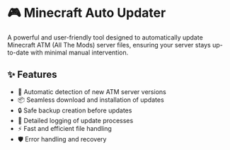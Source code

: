 # 🎮 Minecraft Auto Updater

A powerful and user-friendly tool designed to automatically update Minecraft ATM (All The Mods) server files, ensuring your server stays up-to-date with minimal manual intervention.

## ✨ Features

- 🔄 Automatic detection of new ATM server versions
- 📦 Seamless download and installation of updates
- 🔒 Safe backup creation before updates
- 📝 Detailed logging of update processes
- ⚡ Fast and efficient file handling
- 🛡️ Error handling and recovery
